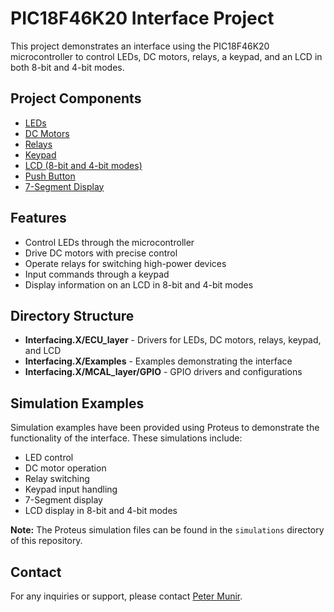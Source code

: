 
  <h1>PIC18F46K20 Interface Project</h1>
        <p>This project demonstrates an interface using the PIC18F46K20 microcontroller to control LEDs, DC motors, relays, a keypad, and an LCD in both 8-bit and 4-bit modes.</p>
        
  <h2>Project Components</h2>
        <ul>
            <li><a href="Interfacing.X/ECU_layer/led">LEDs</a></li>
            <li><a href="Interfacing.X/ECU_layer/dc_motor">DC Motors</a></li>
            <li><a href="Interfacing.X/ECU_layer/relay">Relays</a></li>
            <li><a href="Interfacing.X/ECU_layer/Keypad">Keypad</a></li>
            <li><a href="Interfacing.X/ECU_layer/lcd">LCD (8-bit and 4-bit modes)</a></li>
            <li><a href="Interfacing.X/ECU_layer/button">Push Button</a></li>
            <li><a href="Interfacing.X/ECU_layer/7-seg">7-Segment Display</a></li>
        </ul>
        
  <h2>Features</h2>
        <ul>
            <li>Control LEDs through the microcontroller</li>
            <li>Drive DC motors with precise control</li>
            <li>Operate relays for switching high-power devices</li>
            <li>Input commands through a keypad</li>
            <li>Display information on an LCD in 8-bit and 4-bit modes</li>
        </ul>
        
   <h2>Directory Structure</h2>
        <ul>
            <li><strong>Interfacing.X/ECU_layer</strong> - Drivers for LEDs, DC motors, relays, keypad, and LCD</li>
            <li><strong>Interfacing.X/Examples</strong> - Examples demonstrating the interface</li>
            <li><strong>Interfacing.X/MCAL_layer/GPIO</strong> - GPIO drivers and configurations</li>
        </ul>
        
  <h2>Simulation Examples</h2>
        <p>Simulation examples have been provided using Proteus to demonstrate the functionality of the interface. These simulations include:</p>
        <ul>
            <li>LED control</li>
            <li>DC motor operation</li>
            <li>Relay switching</li>
            <li>Keypad input handling</li>
            <li>7-Segment display</li>
            <li>LCD display in 8-bit and 4-bit modes</li>
        </ul>
        <div class="simulation">
            <p><strong>Note:</strong> The Proteus simulation files can be found in the <code>simulations</code> directory of this repository.</p>
        </div>
        
  <h2>Contact</h2>
        <p>For any inquiries or support, please contact <a href="mailto:peter.munir2000@gmail.com">Peter Munir</a>.</p>
    </div>
</body>
</html>
